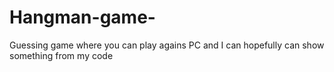 # Hangman-game-
Guessing game where you can play agains PC and I can hopefully can show something from my code 

